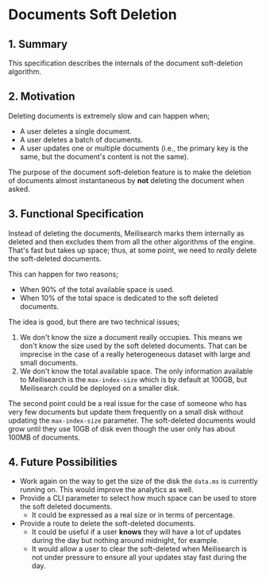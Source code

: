 # Documents Soft Deletion

## 1. Summary

This specification describes the internals of the document soft-deletion algorithm.

## 2. Motivation

Deleting documents is extremely slow and can happen when;
- A user deletes a single document.
- A user deletes a batch of documents.
- A user updates one or multiple documents (i.e., the primary key is the same, but the document's content is not the same).

The purpose of the document soft-deletion feature is to make the deletion of documents almost instantaneous by **not** deleting the document when asked.

## 3. Functional Specification

Instead of deleting the documents, Meilisearch marks them internally as deleted and then excludes them from all the other algorithms of the engine.
That's fast but takes up space; thus, at some point, we need to _really_ delete the soft-deleted documents.

This can happen for two reasons;
- When 90% of the total available space is used.
- When 10% of the total space is dedicated to the soft deleted documents.

The idea is good, but there are two technical issues;

1. We don't know the size a document really occupies.
  This means we don't know the size used by the soft deleted documents.
  That can be imprecise in the case of a really heterogeneous dataset with large and small documents.
2. We don't know the total available space. The only information available to Meilisearch is the `max-index-size` which is by default at 100GB, but Meilisearch could be deployed on a smaller disk.

The second point could be a real issue for the case of someone who has very few documents but update them frequently on a small disk without updating the `max-index-size` parameter.
The soft-deleted documents would grow until they use 10GB of disk even though the user only has about 100MB of documents.

## 4. Future Possibilities

- Work again on the way to get the size of the disk the `data.ms` is currently running on. This would improve the analytics as well.
- Provide a CLI parameter to select how much space can be used to store the soft deleted documents.
  - It could be expressed as a real size or in terms of percentage.
- Provide a route to delete the soft-deleted documents.
  - It could be useful if a user **knows** they will have a lot of updates during the day but nothing around midnight, for example.
  - It would allow a user to clear the soft-deleted when Meilisearch is not under pressure to ensure all your updates stay fast during the day.
